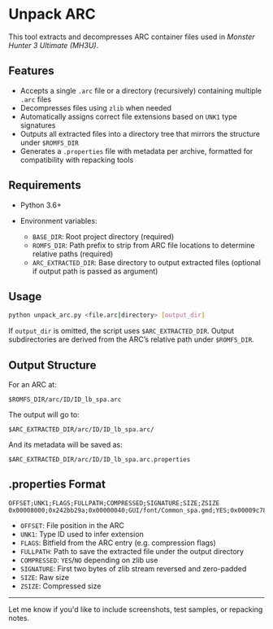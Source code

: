 # Unpack ARC

This tool extracts and decompresses ARC container files used in *Monster Hunter 3 Ultimate (MH3U)*.

## Features

* Accepts a single `.arc` file or a directory (recursively) containing multiple `.arc` files
* Decompresses files using `zlib` when needed
* Automatically assigns correct file extensions based on `UNK1` type signatures
* Outputs all extracted files into a directory tree that mirrors the structure under `$ROMFS_DIR`
* Generates a `.properties` file with metadata per archive, formatted for compatibility with repacking tools

## Requirements

* Python 3.6+
* Environment variables:

  * `BASE_DIR`: Root project directory (required)
  * `ROMFS_DIR`: Path prefix to strip from ARC file locations to determine relative paths (required)
  * `ARC_EXTRACTED_DIR`: Base directory to output extracted files (optional if output path is passed as argument)

## Usage

```bash
python unpack_arc.py <file.arc|directory> [output_dir]
```

If `output_dir` is omitted, the script uses `$ARC_EXTRACTED_DIR`. Output subdirectories are derived from the ARC’s relative path under `$ROMFS_DIR`.

## Output Structure

For an ARC at:

```
$ROMFS_DIR/arc/ID/ID_lb_spa.arc
```

The output will go to:

```
$ARC_EXTRACTED_DIR/arc/ID/ID_lb_spa.arc/
```

And its metadata will be saved as:

```
$ARC_EXTRACTED_DIR/arc/ID/ID_lb_spa.arc.properties
```

## .properties Format

```
OFFSET;UNK1;FLAGS;FULLPATH;COMPRESSED;SIGNATURE;SIZE;ZSIZE
0x00008000;0x242bb29a;0x00000040;GUI/font/Common_spa.gmd;YES;0x00009c78;693;116
```

* `OFFSET`: File position in the ARC
* `UNK1`: Type ID used to infer extension
* `FLAGS`: Bitfield from the ARC entry (e.g. compression flags)
* `FULLPATH`: Path to save the extracted file under the output directory
* `COMPRESSED`: `YES`/`NO` depending on zlib use
* `SIGNATURE`: First two bytes of zlib stream reversed and zero-padded
* `SIZE`: Raw size
* `ZSIZE`: Compressed size

---

Let me know if you'd like to include screenshots, test samples, or repacking notes.
